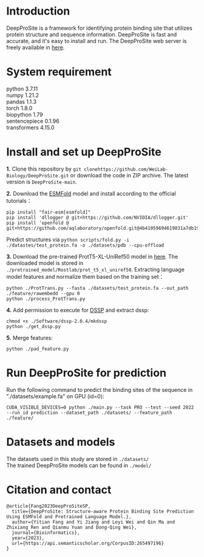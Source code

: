 # Introduction
DeepProSite is a framework for identifying protein binding site that utilizes protein structure and sequence information. 
DeepProSite is fast and accurate, and it's easy to install and run. The DeepProSite web server is freely available in [here](https://inner.wei-group.net/DeepProSite).

# System requirement
python  3.7.11  
numpy  1.21.2  
pandas  1.1.3  
torch  1.8.0  
biopython  1.79  
sentencepiece 0.1.96  
transformers 4.15.0

# Install and set up DeepProSite
**1.** Clone this repository by `git clonehttps://github.com/WeiLab-Biology/DeepProSite.git` or download the code in ZIP archive. The latest version is `DeepProSite-main`.  

**2.** Download the [ESMFold](https://github.com/facebookresearch/esm) model and install according to the official tutorials：
```
pip install "fair-esm[esmfold]"
pip install 'dllogger @ git+https://github.com/NVIDIA/dllogger.git'
pip install 'openfold @ git+https://github.com/aqlaboratory/openfold.git@4b41059694619831a7db195b7e0988fc4ff3a307'
```  
Predict structures via `python scripts/fold.py -i ./datastes/test_protein.fa -o ./datasets/pdb --cpu-offload`  

**3.** Download the pre-trained ProtT5-XL-UniRef50 model in [here](https://github.com/agemagician/ProtTrans). The downloaded model is stored in `./pretrained_model/Rostlab/prot_t5_xl_uniref50`.  Extracting language model features and normalize them based on the training set：
```
python ./ProtTrans.py --fasta ./datasets/test_protein.fa --out_path ./feature/rawembedd --gpu 0
python ./process_ProtTrans.py
```
**4.** Add permission to execute for [DSSP](https://github.com/cmbi/dssp)  and extract dssp:
```
chmod +x ./Software/dssp-2.0.4/mkdssp
python ./get_dssp.py 
```
**5.** Merge features:
```
python ./pad_feature.py 
```
# Run DeepProSite for prediction
Run the following command to predict the binding sites of the sequence in "./datasets/example.fa" on GPU (id=0):
```
CUDA_VISIBLE_DEVICES=0 python ./main.py --task PRO --test --seed 2022 --run_id prediction --dataset_path ./datasets/ --feature_path ./feature/
```
# Datasets and models
The datasets used in this study are stored in `./datasets/`  
The trained DeepProSite models can be found in `./model/`

# Citation and contact
```
@article{Fang2023DeepProSiteSP,
  title={DeepProSite: Structure-aware Protein Binding Site Prediction Using ESMFold and Pretrained Language Model.},
  author={Yitian Fang and Yi Jiang and Leyi Wei and Qin Ma and Zhixiang Ren and Qianmu Yuan and Dong-Qing Wei},
  journal={Bioinformatics},
  year={2023},
  url={https://api.semanticscholar.org/CorpusID:265497196}
}
```
